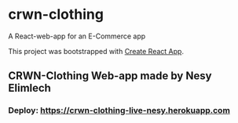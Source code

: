 # crwn-clothing
A React-web-app for an E-Commerce app 

This project was bootstrapped with [Create React App](https://github.com/facebook/create-react-app).

## CRWN-Clothing Web-app made by Nesy Elimlech 

### Deploy: https://crwn-clothing-live-nesy.herokuapp.com
